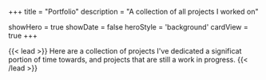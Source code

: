+++
title = "Portfolio"
description = "A collection of all projects I worked on" 

showHero = true
showDate = false
heroStyle = 'background'
cardView = true
+++

{{< lead >}}
Here are a collection of projects I've dedicated a significat portion of time towards, and projects that are still a work in progress.
{{< /lead >}}

